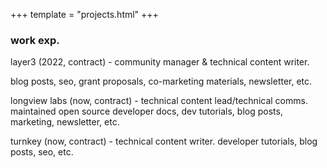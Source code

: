 +++
template = "projects.html"
+++

### work exp.

layer3 (2022, contract) - community manager & technical content writer.

blog posts, seo, grant proposals, co-marketing materials, newsletter, etc.

longview labs (now, contract) - technical content lead/technical comms. maintained open source developer docs, dev tutorials, blog posts, marketing, newsletter, etc.

turnkey (now, contract) - technical content writer. developer tutorials, blog posts, seo, etc.
